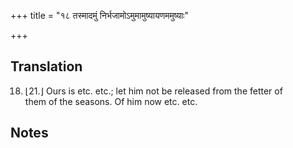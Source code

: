 +++
title = "१८ तस्मादमुं निर्भजामोऽमुमामुष्यायणममुष्याः"

+++
## Translation
18. ⌊21.⌋ Ours is etc. etc.; let him not be released from the fetter of  
them of the seasons. Of him now etc. etc.

## Notes


